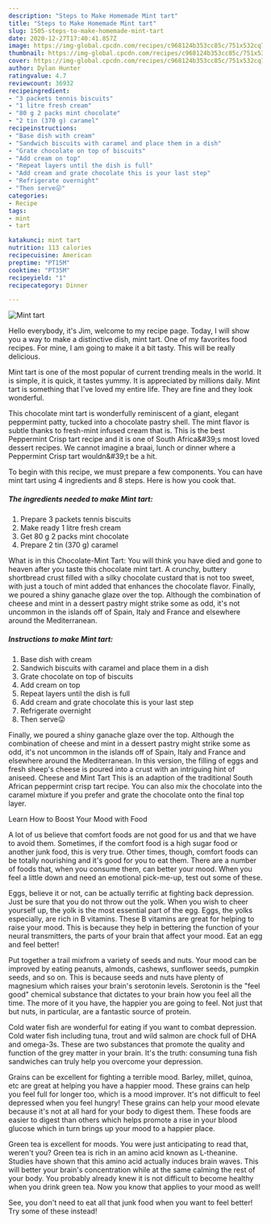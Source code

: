 ```yaml
---
description: "Steps to Make Homemade Mint tart"
title: "Steps to Make Homemade Mint tart"
slug: 1505-steps-to-make-homemade-mint-tart
date: 2020-12-27T17:40:41.857Z
image: https://img-global.cpcdn.com/recipes/c968124b353cc85c/751x532cq70/mint-tart-recipe-main-photo.jpg
thumbnail: https://img-global.cpcdn.com/recipes/c968124b353cc85c/751x532cq70/mint-tart-recipe-main-photo.jpg
cover: https://img-global.cpcdn.com/recipes/c968124b353cc85c/751x532cq70/mint-tart-recipe-main-photo.jpg
author: Dylan Hunter
ratingvalue: 4.7
reviewcount: 36932
recipeingredient:
- "3 packets tennis biscuits"
- "1 litre fresh cream"
- "80 g 2 packs mint chocolate"
- "2 tin (370 g) caramel"
recipeinstructions:
- "Base dish with cream"
- "Sandwich biscuits with caramel and place them in a dish"
- "Grate chocolate on top of biscuits"
- "Add cream on top"
- "Repeat layers until the dish is full"
- "Add cream and grate chocolate this is your last step"
- "Refrigerate overnight"
- "Then serve😛"
categories:
- Recipe
tags:
- mint
- tart

katakunci: mint tart 
nutrition: 113 calories
recipecuisine: American
preptime: "PT15M"
cooktime: "PT35M"
recipeyield: "1"
recipecategory: Dinner

---
```



![Mint tart](https://img-global.cpcdn.com/recipes/c968124b353cc85c/751x532cq70/mint-tart-recipe-main-photo.jpg)

Hello everybody, it's Jim, welcome to my recipe page. Today, I will show you a way to make a distinctive dish, mint tart. One of my favorites food recipes. For mine, I am going to make it a bit tasty. This will be really delicious.

Mint tart is one of the most popular of current trending meals in the world. It is simple, it is quick, it tastes yummy. It is appreciated by millions daily. Mint tart is something that I've loved my entire life. They are fine and they look wonderful.

This chocolate mint tart is wonderfully reminiscent of a giant, elegant peppermint patty, tucked into a chocolate pastry shell. The mint flavor is subtle thanks to fresh-mint infused cream that is. This is the best Peppermint Crisp tart recipe and it is one of South Africa\&#39;s most loved dessert recipes. We cannot imagine a braai, lunch or dinner where a Peppermint Crisp tart wouldn\&#39;t be a hit.


To begin with this recipe, we must prepare a few components. You can have mint tart using 4 ingredients and 8 steps. Here is how you cook that.

<!--inarticleads1-->

##### The ingredients needed to make Mint tart:

1. Prepare 3 packets tennis biscuits
1. Make ready 1 litre fresh cream
1. Get 80 g 2 packs mint chocolate
1. Prepare 2 tin (370 g) caramel


What is in this Chocolate-Mint Tart: You will think you have died and gone to heaven after you taste this chocolate mint tart. A crunchy, buttery shortbread crust filled with a silky chocolate custard that is not too sweet, with just a touch of mint added that enhances the chocolate flavor. Finally, we poured a shiny ganache glaze over the top. Although the combination of cheese and mint in a dessert pastry might strike some as odd, it&#39;s not uncommon in the islands off of Spain, Italy and France and elsewhere around the Mediterranean. 

<!--inarticleads2-->

##### Instructions to make Mint tart:

1. Base dish with cream
1. Sandwich biscuits with caramel and place them in a dish
1. Grate chocolate on top of biscuits
1. Add cream on top
1. Repeat layers until the dish is full
1. Add cream and grate chocolate this is your last step
1. Refrigerate overnight
1. Then serve😛


Finally, we poured a shiny ganache glaze over the top. Although the combination of cheese and mint in a dessert pastry might strike some as odd, it&#39;s not uncommon in the islands off of Spain, Italy and France and elsewhere around the Mediterranean. In this version, the filling of eggs and fresh sheep&#39;s cheese is poured into a crust with an intriguing hint of aniseed. Cheese and Mint Tart This is an adaption of the traditional South African peppermint crisp tart recipe. You can also mix the chocolate into the caramel mixture if you prefer and grate the chocolate onto the final top layer. 

Learn How to Boost Your Mood with Food


A lot of us believe that comfort foods are not good for us and that we have to avoid them. Sometimes, if the comfort food is a high sugar food or another junk food, this is very true. Other times, though, comfort foods can be totally nourishing and it's good for you to eat them. There are a number of foods that, when you consume them, can better your mood. When you feel a little down and need an emotional pick-me-up, test out some of these.

Eggs, believe it or not, can be actually terrific at fighting back depression. Just be sure that you do not throw out the yolk. When you wish to cheer yourself up, the yolk is the most essential part of the egg. Eggs, the yolks especially, are rich in B vitamins. These B vitamins are great for helping to raise your mood. This is because they help in bettering the function of your neural transmitters, the parts of your brain that affect your mood. Eat an egg and feel better!

Put together a trail mixfrom a variety of seeds and nuts. Your mood can be improved by eating peanuts, almonds, cashews, sunflower seeds, pumpkin seeds, and so on. This is because seeds and nuts have plenty of magnesium which raises your brain's serotonin levels. Serotonin is the "feel good" chemical substance that dictates to your brain how you feel all the time. The more of it you have, the happier you are going to feel. Not just that but nuts, in particular, are a fantastic source of protein.

Cold water fish are wonderful for eating if you want to combat depression. Cold water fish including tuna, trout and wild salmon are chock full of DHA and omega-3s. These are two substances that promote the quality and function of the grey matter in your brain. It's the truth: consuming tuna fish sandwiches can truly help you overcome your depression. 

Grains can be excellent for fighting a terrible mood. Barley, millet, quinoa, etc are great at helping you have a happier mood. These grains can help you feel full for longer too, which is a mood improver. It's not difficult to feel depressed when you feel hungry! These grains can help your mood elevate because it's not at all hard for your body to digest them. These foods are easier to digest than others which helps promote a rise in your blood glucose which in turn brings up your mood to a happier place.

Green tea is excellent for moods. You were just anticipating to read that, weren't you? Green tea is rich in an amino acid known as L-theanine. Studies have shown that this amino acid actually induces brain waves. This will better your brain's concentration while at the same calming the rest of your body. You probably already knew it is not difficult to become healthy when you drink green tea. Now you know that applies to your mood as well!

See, you don't need to eat all that junk food when you want to feel better! Try some of these instead!


